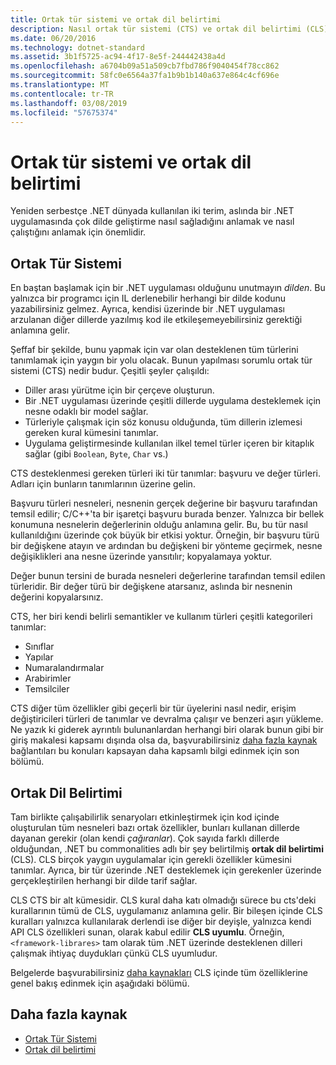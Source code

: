 ```yaml
---
title: Ortak tür sistemi ve ortak dil belirtimi
description: Nasıl ortak tür sistemi (CTS) ve ortak dil belirtimi (CLS), .NET için birden fazla dili desteklemeye mümkün hale öğrenin.
ms.date: 06/20/2016
ms.technology: dotnet-standard
ms.assetid: 3b1f5725-ac94-4f17-8e5f-244442438a4d
ms.openlocfilehash: a6704b09a51a509cb7fbd786f9040454f78cc862
ms.sourcegitcommit: 58fc0e6564a37fa1b9b1b140a637e864c4cf696e
ms.translationtype: MT
ms.contentlocale: tr-TR
ms.lasthandoff: 03/08/2019
ms.locfileid: "57675374"
---
```

# <a name="common-type-system--common-language-specification"></a>Ortak tür sistemi ve ortak dil belirtimi

Yeniden serbestçe .NET dünyada kullanılan iki terim, aslında bir .NET uygulamasında çok dilde geliştirme nasıl sağladığını anlamak ve nasıl çalıştığını anlamak için önemlidir.

## <a name="common-type-system"></a>Ortak Tür Sistemi

En baştan başlamak için bir .NET uygulaması olduğunu unutmayın _dilden_. Bu yalnızca bir programcı için IL derlenebilir herhangi bir dilde kodunu yazabilirsiniz gelmez. Ayrıca, kendisi üzerinde bir .NET uygulaması arzulanan diğer dillerde yazılmış kod ile etkileşemeyebilirsiniz gerektiği anlamına gelir.

Şeffaf bir şekilde, bunu yapmak için var olan desteklenen tüm türlerini tanımlamak için yaygın bir yolu olacak. Bunun yapılması sorumlu ortak tür sistemi (CTS) nedir budur. Çeşitli şeyler çalışıldı:

*   Diller arası yürütme için bir çerçeve oluşturun.
*   Bir .NET uygulaması üzerinde çeşitli dillerde uygulama desteklemek için nesne odaklı bir model sağlar.
*   Türleriyle çalışmak için söz konusu olduğunda, tüm dillerin izlemesi gereken kural kümesini tanımlar.
*   Uygulama geliştirmesinde kullanılan ilkel temel türler içeren bir kitaplık sağlar (gibi `Boolean`, `Byte`, `Char` vs.)

CTS desteklenmesi gereken türleri iki tür tanımlar: başvuru ve değer türleri. Adları için bunların tanımlarının üzerine gelin.

Başvuru türleri nesneleri, nesnenin gerçek değerine bir başvuru tarafından temsil edilir; C/C++'ta bir işaretçi başvuru burada benzer. Yalnızca bir bellek konumuna nesnelerin değerlerinin olduğu anlamına gelir. Bu, bu tür nasıl kullanıldığını üzerinde çok büyük bir etkisi yoktur. Örneğin, bir başvuru türü bir değişkene atayın ve ardından bu değişkeni bir yönteme geçirmek, nesne değişiklikleri ana nesne üzerinde yansıtılır; kopyalamaya yoktur.

Değer bunun tersini de burada nesneleri değerlerine tarafından temsil edilen türleridir. Bir değer türü bir değişkene atarsanız, aslında bir nesnenin değerini kopyalarsınız.

CTS, her biri kendi belirli semantikler ve kullanım türleri çeşitli kategorileri tanımlar:

*   Sınıflar
*   Yapılar
*   Numaralandırmalar
*   Arabirimler
*   Temsilciler

CTS diğer tüm özellikler gibi geçerli bir tür üyelerini nasıl nedir, erişim değiştiricileri türleri de tanımlar ve devralma çalışır ve benzeri aşırı yükleme. Ne yazık ki giderek ayrıntılı bulunanlardan herhangi biri olarak bunun gibi bir giriş makalesi kapsamı dışında olsa da, başvurabilirsiniz [daha fazla kaynak](#more-resources) bağlantıları bu konuları kapsayan daha kapsamlı bilgi edinmek için son bölümü.

## <a name="common-language-specification"></a>Ortak Dil Belirtimi

Tam birlikte çalışabilirlik senaryoları etkinleştirmek için kod içinde oluşturulan tüm nesneleri bazı ortak özellikler, bunları kullanan dillerde dayanan gerekir (olan kendi _çağıranlar_). Çok sayıda farklı dillerde olduğundan, .NET bu commonalities adlı bir şey belirtilmiş **ortak dil belirtimi** (CLS). CLS birçok yaygın uygulamalar için gerekli özellikler kümesini tanımlar. Ayrıca, bir tür üzerinde .NET desteklemek için gerekenler üzerinde gerçekleştirilen herhangi bir dilde tarif sağlar.

CLS CTS bir alt kümesidir. CLS kural daha katı olmadığı sürece bu cts'deki kurallarının tümü de CLS, uygulamanız anlamına gelir. Bir bileşen içinde CLS kuralları yalnızca kullanılarak derlendi ise diğer bir deyişle, yalnızca kendi API CLS özellikleri sunan, olarak kabul edilir **CLS uyumlu**. Örneğin, `<framework-librares>` tam olarak tüm .NET üzerinde desteklenen dilleri çalışmak ihtiyaç duydukları çünkü CLS uyumludur.

Belgelerde başvurabilirsiniz [daha kaynakları](#more-resources) CLS içinde tüm özelliklerine genel bakış edinmek için aşağıdaki bölümü.

## <a name="more-resources"></a>Daha fazla kaynak

*   [Ortak Tür Sistemi](./base-types/common-type-system.md)
*   [Ortak dil belirtimi](language-independence-and-language-independent-components.md)
